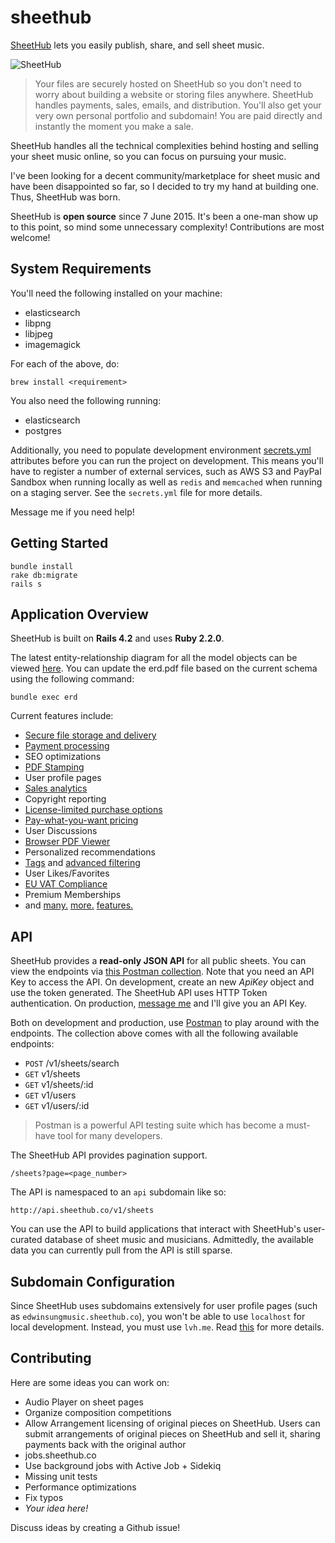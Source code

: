 sheethub
========
[SheetHub](http://sheethub.co) lets you easily publish, share, and sell sheet music.

![SheetHub](http://i.imgur.com/HYwc8RY.png)

> Your files are securely hosted on SheetHub so you don't need to worry about building a website or storing files anywhere. SheetHub handles payments, sales, emails, and distribution. You'll also get your very own personal portfolio and subdomain! You are paid directly and instantly the moment you make a sale.

SheetHub handles all the technical complexities behind hosting and selling your sheet music online, so you can focus on pursuing your music.

I've been looking for a decent community/marketplace for sheet music and have been disappointed so far, so I decided to try my hand at building one. Thus, SheetHub was born.

SheetHub is **open source** since 7 June 2015. It's been a one-man show up to this point, so mind some unnecessary complexity! Contributions are most welcome!

## System Requirements
You'll need the following installed on your machine:

- elasticsearch
- libpng
- libjpeg
- imagemagick

For each of the above, do:

```
brew install <requirement>
```

You also need the following running:

- elasticsearch
- postgres

Additionally, you need to populate development environment [secrets.yml](https://github.com/Leventhan/sheethub/blob/master/config/secrets.yml) attributes before you can run the project on development. This means you'll have to register a number of external services, such as AWS S3 and PayPal Sandbox when running locally as well as `redis` and `memcached` when running on a staging server. See the `secrets.yml` file for more details.

Message me if you need help!

## Getting Started

```
bundle install
rake db:migrate
rails s
```

## Application Overview

SheetHub is built on **Rails 4.2** and uses **Ruby 2.2.0**.

The latest entity-relationship diagram for all the model objects can be viewed [here](https://github.com/Leventhan/sheethub/blob/master/erd.pdf). You can update the erd.pdf file based on the current schema using the following command:

```
bundle exec erd
```

Current features include:

- [Secure file storage and delivery](http://blog.sheethub.co/post/106303300248/host-multiple-files-on-sheethub)
- [Payment processing](http://sheethub.co/support#payment-flow)
- SEO optimizations
- [PDF Stamping](http://blog.sheethub.co/post/106303315798/protect-your-work-with-pdf-stamping)
- User profile pages
- [Sales analytics](http://blog.sheethub.co/post/107397378618/new-geographic-sales-chart)
- Copyright reporting
- [License-limited purchase options](http://blog.sheethub.co/post/114052450803/new-limited-purchases)
- [Pay-what-you-want pricing](http://blog.sheethub.co/post/106303328028/earn-more-with-pay-what-you-want-pricing)
- User Discussions
- [Browser PDF Viewer](http://blog.sheethub.co/post/115381704368/new-pdf-viewer)
- Personalized recommendations
- [Tags](http://blog.sheethub.co/post/106303181373/describing-your-work-with-tags) and [advanced filtering](http://blog.sheethub.co/post/114032147643/improved-search)
- User Likes/Favorites
- [EU VAT Compliance](http://blog.sheethub.co/post/106770902463/2015-vat-compliance-with-sheethub)
- Premium Memberships
- and [many.](http://blog.sheethub.co/post/113654779988/new-purchase-status-page) [more.](http://blog.sheethub.co/post/114997377358/march-updates) [features.](http://blog.sheethub.co/post/107029226688/introducing-preview-mode)

## API

SheetHub provides a **read-only JSON API** for all public sheets. You can view the endpoints via [this Postman collection](https://www.getpostman.com/collections/d17c3262d1904a279a76). Note that you need an API Key to access the API. On development, create an new *ApiKey* object and use the token generated. The SheetHub API uses HTTP Token authentication. On production, [message me](mailto:yosriady@gmail.com) and I'll give you an API Key.

Both on development and production, use [Postman](https://www.getpostman.com/) to play around with the endpoints. The collection above comes with all the following available endpoints:

- `POST` /v1/sheets/search
- `GET` v1/sheets
- `GET` v1/sheets/:id
- `GET` v1/users
- `GET` v1/users/:id

> Postman is a powerful API testing suite which has become a must-have tool for many developers.

The SheetHub API provides pagination support.

```
/sheets?page=<page_number>
```

The API is namespaced to an `api` subdomain like so:

```
http://api.sheethub.co/v1/sheets
```

You can use the API to build applications that interact with SheetHub's user-curated database of sheet music and musicians. Admittedly, the available data you can currently pull from the API is still sparse.

## Subdomain Configuration

Since SheetHub uses subdomains extensively for user profile pages (such as `edwinsungmusic.sheethub.co`), you won't be able to use `localhost` for local development. Instead, you must use `lvh.me`. Read [this](https://reinteractive.net/posts/199-developing-and-testing-rails-applications-with-subdomains) for more details.

## Contributing

Here are some ideas you can work on:
- Audio Player on sheet pages
- Organize composition competitions
- Allow Arrangement licensing of original pieces on SheetHub. Users can submit arrangements of original pieces on SheetHub and sell it, sharing payments back with the original author
- jobs.sheethub.co
- Use background jobs with Active Job + Sidekiq
- Missing unit tests
- Performance optimizations
- Fix typos
- *Your idea here!*

Discuss ideas by creating a Github issue!

